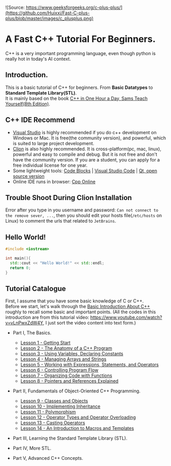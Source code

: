 ![Source: https://www.geeksforgeeks.org/c-plus-plus/](https://github.com/Huixxi/Fast-C-plus-plus/blob/master/images/c_plusplus.png)
# A Fast C++ Tutorial For Beginners.
C++ is a very important programming language, even though python is really hot in today's AI context.

## Introduction.
This is a basic tutorial of C++ for beginners. From **Basic Datatypes** to **Standard Template Library(STL)**.   
It is mainly based on the book [C++ in One Hour a Day, Sams Teach Yourself(8th Edition)][2].

## C++ IDE Recommend
* [Visual Studio](https://visualstudio.microsoft.com/) is highly recommended if you do c++ development on Windows or Mac. It is free(the community version), and powerful, which is suited to large project development.
* [Clion](https://www.jetbrains.com/clion/) is also highly recommended. It is cross-platform(pc, mac, linux), powerful and  easy to compile and debug. But it is not free and don't have the community version. If you are a student, you can apply for a free individual license for one year.
* Some lightweight tools: [Code Blocks](http://www.codeblocks.org/) | [Visual Studio Code](https://code.visualstudio.com/) |  [Qt, open source version](https://www.qt.io/developers/)
* Online IDE runs in browser: [Cpp Online](http://www.tutorialspoint.com/compile_cpp_online.php)

## Trouble Shoot During Clion Installation
Error after you type in you username and password: `Can not connect to the remove sever, ...`, then you should edit your hosts file(`/etc/hosts` on Linux) to comment the urls that related to `JetBrains`.

## Hello World!
``` c++
#include <iostream>

int main(){
  std::cout << "Hello World!" << std::endl;
  return 0;
}
```
## Tutorial Catalogue
First, I assume that you have some basic knowledge of C or C++.  
Before we start, let's walk through the [Basic Introduction About C++](https://github.com/Huixxi/Fast-C-plus-plus/blob/master/00%20Basic%20C%2B%2B.cpp) roughly to recall some basic and important points. (All the codes in this introduction are from this tutorial video: https://www.youtube.com/watch?v=vLnPwxZdW4Y, I just sort the video content into text form.)
* Part I, The Basics.
  * [Lesson 1 - Getting Start](https://github.com/Huixxi/Fast-C-plus-plus/blob/master/01%20Lesson1%20Notes.md)
  * [Lesson 2 - The Anatomy of a C++ Program](https://github.com/Huixxi/Fast-C-plus-plus/blob/master/02%20Lesson2%20Notes.md)
  * [Lesson 3 - Using Variables, Declaring Constants](https://github.com/Huixxi/Fast-C-plus-plus/blob/master/03%20Lesson3%20Notes.md)
  * [Lesson 4 - Managing Arrays and Strings](https://github.com/Huixxi/Fast-C-plus-plus/blob/master/04%20Lesson4%20Notes.md)
  * [Lesson 5 - Working with Expressions, Statements, and Operators](https://github.com/Huixxi/Fast-C-plus-plus/blob/master/05%20Lesson5%20Notes.md)
  * [Lesson 6 - Controlling Program Flow](https://github.com/Huixxi/Fast-C-plus-plus/blob/master/06%20Lesson6%20Notes.md)
  * [Lesson 7 - Organizing Code with Functions](https://github.com/Huixxi/Fast-C-plus-plus/blob/master/07%20Lesson7%20Notes.md)
  * [Lesson 8 - Pointers and References Explained](https://github.com/Huixxi/Fast-C-plus-plus/blob/master/08%20Lesson8%20Notes.md)

* Part II, Fundamentals of Object-Oriented C++ Programming.
  * [Lesson 9 - Classes and Objects](https://github.com/Huixxi/Fast-C-plus-plus/blob/master/09%20Lesson9%20Notes.md)
  * [Lesson 10 - Implementing Inheritance](https://github.com/Huixxi/Fast-C-plus-plus/blob/master/10%20Lesson10%20Notes.md)
  * [Lesson 11 - Polymorphism](https://github.com/Huixxi/Fast-C-plus-plus/blob/master/11%20Lesson11%20Notes.md)
  * [Lesson 12 - Operator Types and Operator Overloading](https://github.com/Huixxi/Fast-C-plus-plus/blob/master/12%20Lesson12%20Notes.md)
  * [Lesson 13 - Casting Operators](https://github.com/Huixxi/Fast-C-plus-plus/blob/master/13%20Lesson13%20Notes.md)
  * [Lesson 14 - An Introduction to Macros and Templates](https://github.com/Huixxi/Fast-C-plus-plus/blob/master/14%20Lesson14%20Notes.md)

* Part III, Learning the Standard Template Library (STL).

* Part IV, More STL.

* Part V, Advanced C++ Concepts.











[1]: https://www.youtube.com/playlist?list=PLGLfVvz_LVvQ9S8YSV0iDsuEU8v11yP9M
[2]: https://www.amazon.com/One-Hour-Sams-Teach-Yourself/dp/0789757745/ref=as_li_ss_tl?ie=UTF8&qid=1520641767&sr=8-9&keywords=C++&linkCode=sl1&tag=nethta-20&linkId=4bddb996d7f5ff86f0fbaf4647594d32

